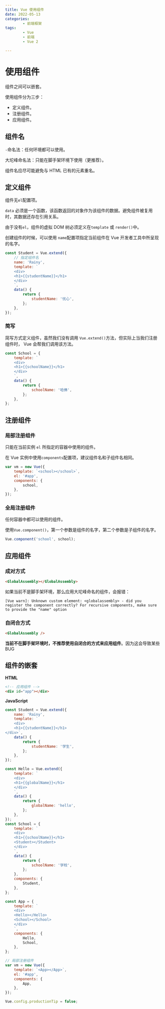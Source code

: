 ```yaml
---
title: Vue 使用组件
date: 2022-05-13
categories:
        - 前端框架
tags:
        - Vue
        - 前端
        - Vue 2

---
```


# 使用组件

组件之间可以嵌套。

使用组件分为三步：

- 定义组件。
- 注册组件。
- 应用组件。

## 组件名

`-`命名法：任何环境都可以使用。

大坨峰命名法：只能在脚手架环境下使用（更推荐）。

组件名应尽可能避免与 HTML 已有的元素重名。

## 定义组件

组件无`el`配置项。

`data` 必须是一个函数，该函数返回的对象作为该组件的数据。避免组件被复用时，其数据还存在引用关系。

由于没有`el`，组件的虚拟 DOM 树必须定义在`template` 或 `render()`中。

创建组件的时候，可以使用 `name`配置项指定当前组件在 Vue 开发者工具中所呈现的名字。

```js
const Student = Vue.extend({
	// 指定组件名
	name: 'Rainy',
	template: `
    <div>
    <h1>{{studentName}}</h1>
    </div>
    `,
	data() {
		return {
			studentName: '忧心',
		};
	},
});
```

### 简写

简写方式定义组件，虽然我们没有调用 `Vue.extend()`方法，但实际上当我们注册组件时， Vue 会帮我们调用该方法。

```js
const School = {
	template: `
    <div>
    <h1>{{schoolName}}</h1>
    </div>
    `,
	data() {
		return {
			schoolName: '哈佛',
		};
	},
};
```

## 注册组件

### 局部注册组件

只能在当前实例 `el` 所指定的容器中使用的组件。

在 Vue 实例中使用`components`配置项，建议组件名和子组件名相同。

```js
var vm = new Vue({
	template: `<school></school>`,
	el: '#app',
	components: {
		school,
	},
});
```

### 全局注册组件

任何容器中都可以使用的组件。

使用`Vue.component()`，第一个参数是组件的名字，第二个参数是子组件的名字。

```js
Vue.component('school', school);
```

## 应用组件

### 成对方式

```html
<GlobalAssembly></GlobalAssembly>
```

如果当前不是脚手架环境，那么应用大坨峰命名的组件，会报错：

```
[Vue warn]: Unknown custom element: <globalassembly> - did you register the component correctly? For recursive components, make sure to provide the "name" option
```

### 自闭合方式

```html
<GlobalAssembly />
```

**当前不在脚手架环境时，不推荐使用自闭合的方式来应用组件**。因为这会导致某些 BUG

## 组件的嵌套

**HTML**

```HTML
<!-- 应用组件 -->
<div id="app"></div>
```

**JavaScript**

```js
const Student = Vue.extend({
	name: 'Rainy',
	template: `
    <div>
    <h1>{{studentName}}</h1>
</div>`,
	data() {
		return {
			studentName: '学生',
		};
	},
});

const Hello = Vue.extend({
	template: `
    <div>
    <h1>{{globalName}}</h1>
    </div>
    `,
	data() {
		return {
			globalName: 'hello',
		};
	},
});
const School = {
	template: `
    <div>
    <h1>{{schoolName}}</h1>
    <Student></Student>
    </div>
    `,
	data() {
		return {
			schoolName: '学校',
		};
	},
	components: {
		Student,
	},
};

const App = {
	template: `
    <div>
    <Hello></Hello>
    <School></School>
    </div>
    `,
	components: {
		Hello,
		School,
	},
};

// 局部注册组件
var vm = new Vue({
	template: `<App></App>`,
	el: '#app',
	components: {
		App,
	},
});

Vue.config.productionTip = false;
```
